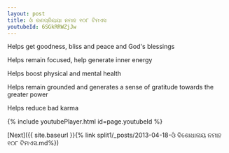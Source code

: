```yaml
---
layout: post
title: ଓଁ ରଣପ୍ରିୟୟା ନମାହ ୧୦୮ ଟିମଏସ
youtubeId: 6SGkRRWZjJw
---
```

 
 
Helps get goodness, bliss and peace and God's blessings
 
Helps remain focused, help generate inner energy 
 
Helps boost physical and mental health 
 
Helps remain grounded and generates a sense of gratitude towards the greater power 
 
Helps reduce bad karma
 
 
 
 


{% include youtubePlayer.html id=page.youtubeId %}
 
[Next]({{ site.baseurl }}{% link  split1/_posts/2013-04-18-ଓଁ ବିଶୋଧାନାୟ ନମାହ ୧୦୮ ଟିମଏସ.md%})
 
